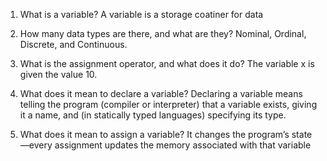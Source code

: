 1. What is a variable?
A variable is a storage coatiner for data 

2. How many data types are there, and what are they?
Nominal, Ordinal, Discrete, and Continuous.

3. What is the assignment operator, and what does it do?
The variable x is given the value 10.

4. What does it mean to declare a variable?
Declaring a variable means telling the program (compiler or interpreter) that a variable exists, giving it a name, and (in statically typed languages) specifying its type.

5. What does it mean to assign a variable?
It changes the program’s state—every assignment updates the memory associated with that variable
